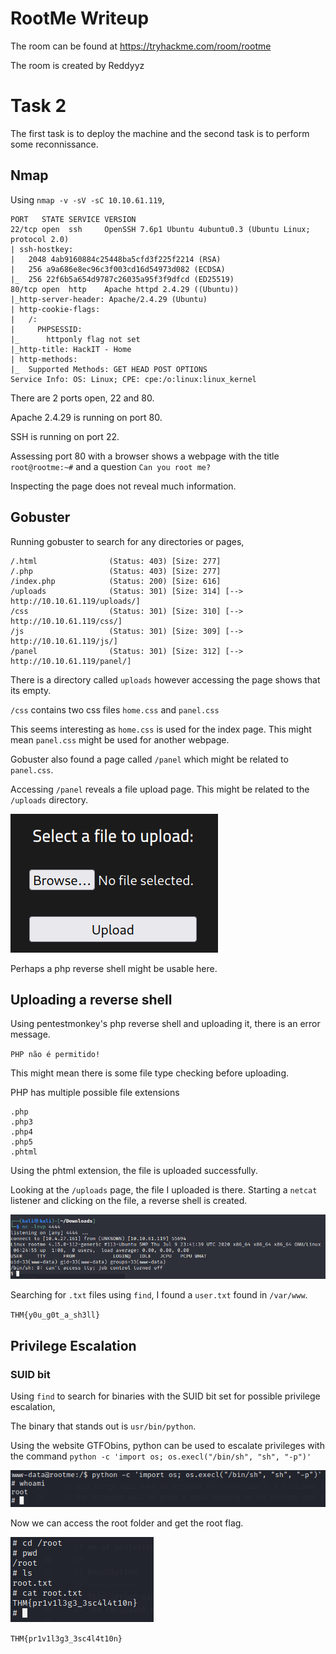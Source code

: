 # RootMe Writeup

The room can be found at https://tryhackme.com/room/rootme

The room is created by Reddyyz

# Task 2

The first task is to deploy the machine and the second task is to perform some reconnissance. 

## Nmap

Using `nmap -v -sV -sC 10.10.61.119`,

```
PORT   STATE SERVICE VERSION
22/tcp open  ssh     OpenSSH 7.6p1 Ubuntu 4ubuntu0.3 (Ubuntu Linux; protocol 2.0)
| ssh-hostkey: 
|   2048 4ab9160884c25448ba5cfd3f225f2214 (RSA)
|   256 a9a686e8ec96c3f003cd16d54973d082 (ECDSA)
|_  256 22f6b5a654d9787c26035a95f3f9dfcd (ED25519)
80/tcp open  http    Apache httpd 2.4.29 ((Ubuntu))
|_http-server-header: Apache/2.4.29 (Ubuntu)
| http-cookie-flags: 
|   /: 
|     PHPSESSID: 
|_      httponly flag not set
|_http-title: HackIT - Home
| http-methods: 
|_  Supported Methods: GET HEAD POST OPTIONS
Service Info: OS: Linux; CPE: cpe:/o:linux:linux_kernel
```

There are 2 ports open, 22 and 80.

Apache 2.4.29 is running on port 80.

SSH is running on port 22.

Assessing port 80 with a browser shows a webpage with the title `root@rootme:~#` and a question `Can you root me?`

Inspecting the page does not reveal much information.

## Gobuster

Running gobuster to search for any directories or pages,

```
/.html                (Status: 403) [Size: 277]
/.php                 (Status: 403) [Size: 277]
/index.php            (Status: 200) [Size: 616]
/uploads              (Status: 301) [Size: 314] [--> http://10.10.61.119/uploads/]
/css                  (Status: 301) [Size: 310] [--> http://10.10.61.119/css/]
/js                   (Status: 301) [Size: 309] [--> http://10.10.61.119/js/]
/panel                (Status: 301) [Size: 312] [--> http://10.10.61.119/panel/]
```

There is a directory called `uploads` however accessing the page shows that its empty.

`/css` contains two css files `home.css` and `panel.css`

This seems interesting as `home.css` is used for the index page. This might mean `panel.css` might be used for another webpage.

Gobuster also found a page called `/panel` which might be related to `panel.css`.

Accessing `/panel` reveals a file upload page. This might be related to the `/uploads` directory.

![Upload page](images/1.png)

Perhaps a php reverse shell might be usable here.

## Uploading a reverse shell

Using pentestmonkey's php reverse shell and uploading it, there is an error message.

`PHP não é permitido!`

This might mean there is some file type checking before uploading.

PHP has multiple possible file extensions
```
.php
.php3
.php4
.php5
.phtml
```

Using the phtml extension, the file is uploaded successfully.

Looking at the `/uploads` page, the file I uploaded is there. Starting a `netcat` listener and clicking on the file, a reverse shell is created.

![Reverse shell](images/2.png)

Searching for `.txt` files using `find`, I found a `user.txt` found in `/var/www`.

`THM{y0u_g0t_a_sh3ll}`

## Privilege Escalation

### SUID bit

Using `find` to search for binaries with the SUID bit set for possible privilege escalation,

The binary that stands out is `usr/bin/python`.

Using the website GTFObins, python can be used to escalate privileges with the command
`python -c 'import os; os.execl("/bin/sh", "sh", "-p")'`

![Root Access](images/3.png)

Now we can access the root folder and get the root flag.

![Root Flag](images/4.png)

`THM{pr1v1l3g3_3sc4l4t10n}`

